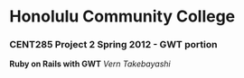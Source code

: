# Honolulu Community College
### CENT285 Project 2 Spring 2012 - GWT portion
__Ruby on Rails with GWT__ _Vern Takebayashi_
